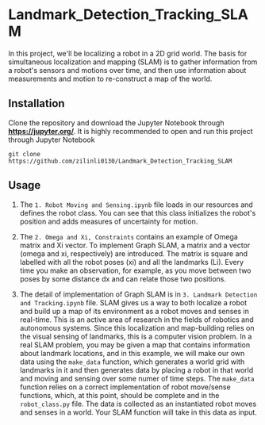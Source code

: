 # Landmark_Detection_Tracking_SLAM
In this project, we'll be localizing a robot in a 2D grid world. The basis for simultaneous localization and mapping (SLAM) is to gather information from a robot's sensors
and motions over time, and then use information about measurements and motion to re-construct a map of the world.

## Installation
Clone the repository and download the Jupyter Notebook through **https://jupyter.org/**. It is highly recommended to open and run this project through Jupyter Notebook
```
git clone https://github.com/zilinli0130/Landmark_Detection_Tracking_SLAM

```
 
## Usage

1. The `1. Robot Moving and Sensing.ipynb` file loads in our resources and defines the robot class. You can see that this class initializes the robot's position and 
adds measures of uncertainty for motion.

2. The `2. Omega and Xi, Constraints` contains an example of Omega matrix and Xi vector. To implement Graph SLAM, a matrix and a vector (omega and xi, respectively) are introduced. The matrix is square and labelled with all the robot poses (xi) and all the landmarks (Li). Every time you make an observation, for example, as you move between two poses by some distance dx and can relate those two positions.

3. The detail of implementation of Graph SLAM is in `3. Landmark Detection and Tracking.ipynb` file. SLAM gives us a way to both localize a robot and build up a map of its environment as a robot moves and senses in real-time. This is an active area of research in the fields of robotics and autonomous systems. Since this localization and map-building relies on the visual sensing of landmarks, this is a computer vision problem.
In a real SLAM problem, you may be given a map that contains information about landmark locations, and in this example, we will make our own data using the `make_data` function, which generates a world grid with landmarks in it and then generates data by placing a robot in that world and moving and sensing over some numer of time steps. The `make_data` function relies on a correct implementation of robot move/sense functions, 
which, at this point, should be complete and in the `robot_class.py` file. The data is collected as an instantiated robot moves and senses in a world. Your SLAM function will take in this data as input.
